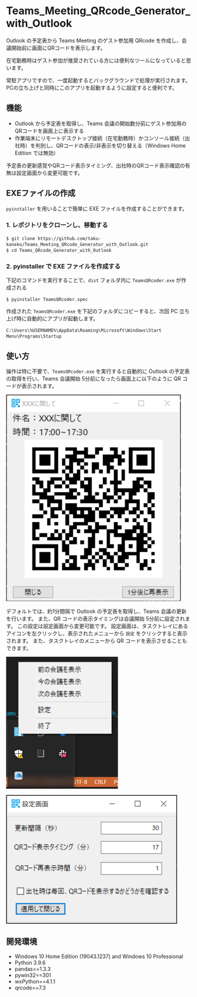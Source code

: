 # Teams_Meeting_QRcode_Generator_with_Outlook
Outlook の予定表から Teams Meeting のゲスト参加用 QRcode を作成し、会議開始前に画面にQRコードを表示します。

在宅勤務時はゲスト参加が推奨されている方には便利なツールになっていると思います。

常駐アプリですので、一度起動するとバックグラウンドで処理が実行されます。
PCの立ち上げと同時にこのアプリを起動するように設定すると便利です。

## 機能
- Outlook から予定表を取得し、Teams 会議の開始数分前にゲスト参加用のQRコードを画面上に表示する
- 作業端末にリモートデスクトップ接続（在宅勤務時）かコンソール接続（出社時）を判別し、QRコードの表示/非表示を切り替える（Windows Home Edition では無効）

予定表の更新感覚やQRコード表示タイミング、出社時のQRコード表示確認の有無は設定画面から変更可能です。

## EXEファイルの作成
`pyinstaller` を用いることで簡単に EXE ファイルを作成することができます。

### 1. レポジトリをクローンし、移動する
```shell
$ git clone https://github.com/taku-kaneko/Teams_Meeting_QRcode_Generator_with_Outlook.git
$ cd Teams_QRcode_Generator_with_Outlook
```

### 2. pyinstaller で EXE ファイルを作成する
下記のコマンドを実行することで、`dist` フォルダ内に `TeamsQRcoder.exe` が作成される
```shell
$ pyinstaller TeamsQRcoder.spec
```

作成された `TeamsQRcoder.exe` を下記のフォルダにコピーすると、次回 PC 立ち上げ時に自動的にアプリが起動します。

```
C:\Users\%USERNAME%\AppData\Roaming\Microsoft\Windows\Start Menu\Programs\Startup
```

## 使い方
操作は特に不要で、`TeamsQRcoder.exe` を実行すると自動的に Outlook の予定表の取得を行い、Teams 会議開始 5分前になったら画面上に以下のように QR コードが表示されます。

![QRcode](./README_img/QRcode.PNG)

デフォルトでは、約1分間隔で Outlook の予定表を取得し、Teams 会議の更新を行います。
また、QR コードの表示タイミングは会議開始 5分前に設定されます。
この設定は設定画面から変更可能です。
設定画面は、タスクトレイにあるアイコンを左クリックし、表示されたメニューから `設定` をクリックすると表示されます。
また、タスクトレイのメニューから QR コードを表示させることもできます。

![menu](./README_img/taskbar_menu.PNG)

![config](./README_img/config.PNG)

## 開発環境
- Windows 10 Home Edition (19043.1237) and Windows 10 Professional
- Python 3.9.6
- pandas==1.3.3
- pywin32==301
- wxPython==4.1.1
- qrcode==7.3
